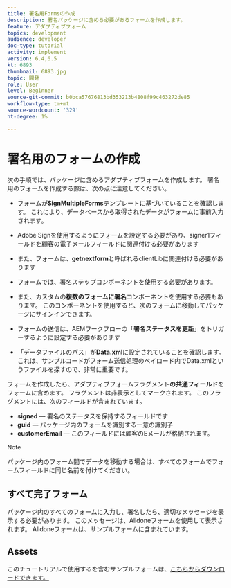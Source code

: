 ```yaml
---
title: 署名用Formsの作成
description: 署名パッケージに含める必要があるフォームを作成します。
feature: アダプティブフォーム
topics: development
audience: developer
doc-type: tutorial
activity: implement
version: 6.4,6.5
kt: 6893
thumbnail: 6893.jpg
topic: 開発
role: User
level: Beginner
source-git-commit: b0bca57676813bd353213b4808f99c463272de85
workflow-type: tm+mt
source-wordcount: '329'
ht-degree: 1%

---
```



# 署名用のフォームの作成

次の手順では、パッケージに含めるアダプティブフォームを作成します。 署名用のフォームを作成する際は、次の点に注意してください。

* フォームが&#x200B;**SignMultipleForms**&#x200B;テンプレートに基づいていることを確認します。 これにより、データベースから取得されたデータがフォームに事前入力されます。

* Adobe Signを使用するようにフォームを設定する必要があり、signer1フィールドを顧客の電子メールフィールドに関連付ける必要があります
* また、フォームは、**getnextform**&#x200B;と呼ばれるclientLibに関連付ける必要があります
* フォームでは、署名ステップコンポーネントを使用する必要があります。
* また、カスタムの&#x200B;**複数のフォームに署名**&#x200B;コンポーネントを使用する必要もあります。 このコンポーネントを使用すると、次のフォームに移動してパッケージにサインインできます。
* フォームの送信は、AEMワークフローの「**署名ステータスを更新**」をトリガーするように設定する必要があります
* 「データファイルのパス」が&#x200B;**Data.xml**&#x200B;に設定されていることを確認します。 これは、サンプルコードがフォーム送信処理のペイロード内でData.xmlというファイルを探すので、非常に重要です。

フォームを作成したら、アダプティブフォームフラグメント&#x200B;**の共通フィールド**&#x200B;をフォームに含めます。 フラグメントは非表示としてマークされます。 このフラグメントには、次のフィールドが含まれています。

* **signed**  — 署名のステータスを保持するフィールドです
* **guid**  — パッケージ内のフォームを識別する一意の識別子
* **customerEmail**  — このフィールドには顧客のEメールが格納されます。



>[!NOTE]
>パッケージ内のフォーム間でデータを移動する場合は、すべてのフォームでフォームフィールドに同じ名前を付けてください。

## すべて完了フォーム

パッケージ内のすべてのフォームに入力し、署名したら、適切なメッセージを表示する必要があります。 このメッセージは、Alldoneフォームを使用して表示されます。 Alldoneフォームは、サンプルフォームに含まれています。

## Assets

このチュートリアルで使用するを含むサンプルフォームは、[こちらからダウンロードできます。](assets/forms-for-signing.zip)
